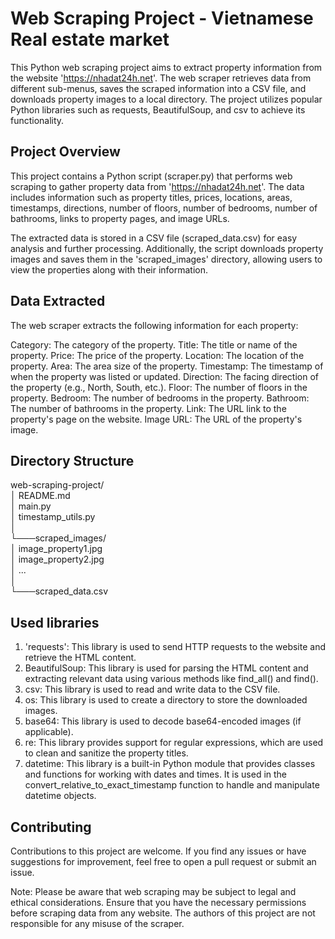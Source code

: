 # Web Scraping Project - Vietnamese Real estate market
This Python web scraping project aims to extract property information from the website 'https://nhadat24h.net'. The web scraper retrieves data from different sub-menus, saves the scraped information into a CSV file, and downloads property images to a local directory. The project utilizes popular Python libraries such as requests, BeautifulSoup, and csv to achieve its functionality.

## Project Overview
This project contains a Python script (scraper.py) that performs web scraping to gather property data from 'https://nhadat24h.net'. The data includes information such as property titles, prices, locations, areas, timestamps, directions, number of floors, number of bedrooms, number of bathrooms, links to property pages, and image URLs.

The extracted data is stored in a CSV file (scraped_data.csv) for easy analysis and further processing. Additionally, the script downloads property images and saves them in the 'scraped_images' directory, allowing users to view the properties along with their information.

## Data Extracted
The web scraper extracts the following information for each property:

Category: The category of the property.
Title: The title or name of the property.
Price: The price of the property.
Location: The location of the property.
Area: The area size of the property.
Timestamp: The timestamp of when the property was listed or updated.
Direction: The facing direction of the property (e.g., North, South, etc.).
Floor: The number of floors in the property.
Bedroom: The number of bedrooms in the property.
Bathroom: The number of bathrooms in the property.
Link: The URL link to the property's page on the website.
Image URL: The URL of the property's image.

## Directory Structure
web-scraping-project/<br>
│   README.md<br>
│   main.py<br>
│   timestamp_utils.py<br>
│<br>
└───scraped_images/<br>
│       image_property1.jpg<br>
│       image_property2.jpg<br>
│       ...<br>
│<br>
└───scraped_data.csv<br>

## Used libraries
1. 'requests': This library is used to send HTTP requests to the website and retrieve the HTML content.
2. BeautifulSoup: This library is used for parsing the HTML content and extracting relevant data using various methods like find_all() and find().
3. csv: This library is used to read and write data to the CSV file.
4. os: This library is used to create a directory to store the downloaded images.
5. base64: This library is used to decode base64-encoded images (if applicable).
6. re: This library provides support for regular expressions, which are used to clean and sanitize the property titles.
7. datetime: This library is a built-in Python module that provides classes and functions for working with dates and times. It is used in the convert_relative_to_exact_timestamp function to handle and manipulate datetime objects.

## Contributing
Contributions to this project are welcome. If you find any issues or have suggestions for improvement, feel free to open a pull request or submit an issue.

Note: Please be aware that web scraping may be subject to legal and ethical considerations. Ensure that you have the necessary permissions before scraping data from any website. The authors of this project are not responsible for any misuse of the scraper.
